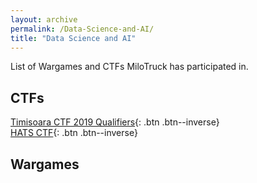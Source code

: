 ```yaml
---
layout: archive
permalink: /Data-Science-and-AI/
title: "Data Science and AI"
---
```

List of Wargames and CTFs MiloTruck has participated in.

## CTFs
[Timisoara CTF 2019 Qualifiers](/Timisoara-CTF-2019-Qualifiers/){: .btn .btn--inverse}  
[HATS CTF](/HATS-CTF/){: .btn .btn--inverse}  


## Wargames


